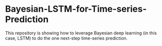 # Bayesian-LSTM-for-Time-series-Prediction
This repository is showing how to leverage Bayesian deep learning (in this case, LSTM) to do the one next-step time-series prediction. 
